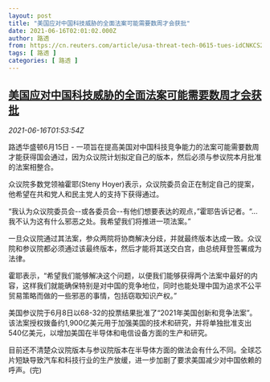 ```yaml
---
layout: post
title: "美国应对中国科技威胁的全面法案可能需要数周才会获批"
date: 2021-06-16T02:01:02.000Z
author: 路透
from: https://cn.reuters.com/article/usa-threat-tech-0615-tues-idCNKCS2DS04C
tags: [ 路透 ]
categories: [ 路透 ]
---
```

<!--1623808862000-->
[美国应对中国科技威胁的全面法案可能需要数周才会获批](https://cn.reuters.com/article/usa-threat-tech-0615-tues-idCNKCS2DS04C)
------

<div>
<div><i>2021-06-16T01:53:54Z</i></div><p>路透华盛顿6月15日 - 一项旨在提高美国对中国科技竞争能力的法案可能需要数周才能获得国会通过，因为众议院计划拟定自己的版本，然后必须与参议院本月批准的法案相整合。</p><p>众议院多数党领袖霍耶(Steny Hoyer)表示，众议院委员会正在制定自己的提案，他希望在共和党人和民主党人的支持下获得通过。</p><p>“我认为众议院委员会--或各委员会--有他们想要表达的观点，”霍耶告诉记者。“...我不认为这有什么邪恶之处。我希望我们将推进一项法案。”</p><p>一旦众议院通过其法案，参众两院将协商解决分歧，并就最终版本达成一致。众议院和参议院都必须通过该最终版本，然后才能将其送交白宫，由总统拜登签署成为法律。</p><p>霍耶表示，“希望我们能够解决这个问题，以便我们能够获得两个法案中最好的内容，这样我们就能确保特别是对中国的竞争地位，同时也能处理中国为追求不公平贸易策略而做的一些邪恶的事情，包括窃取知识产权。”</p><p>美国参议院于6月8日以68-32的投票结果批准了“2021年美国创新和竞争法案”。该法案授权拨备约1,900亿美元用于加强美国的技术和研究，并将单独批准支出540亿美元，以增加美国在半导体和电信设备方面的生产和研究。</p><p>目前还不清楚众议院版本与参议院版本在半导体方面的做法会有什么不同。全球芯片短缺导致汽车和科技行业的生产放缓，进一步加剧了要求美国减少对中国依赖的呼声。(完)</p>
</div>
